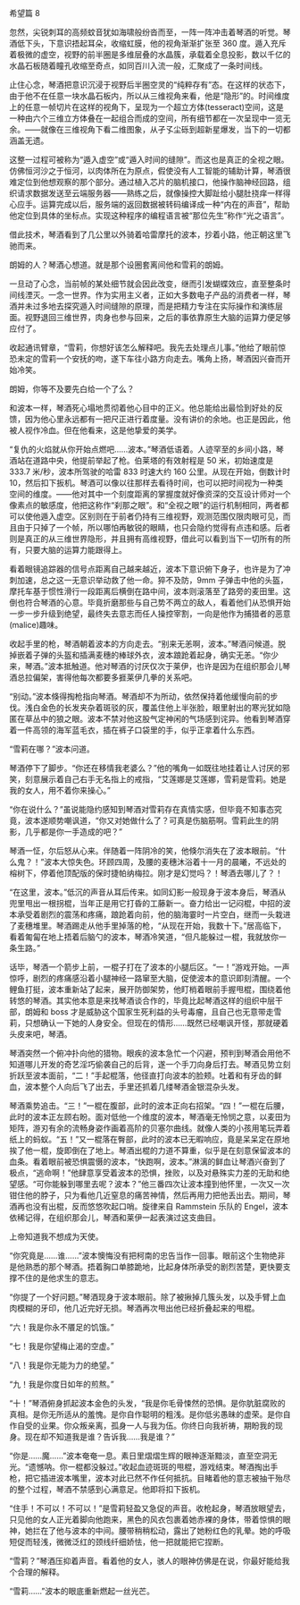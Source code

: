 希望篇 8

忽然，尖锐刺耳的高频蚊音犹如海啸般纷沓而至，一阵一阵冲击着琴酒的听觉。琴酒低下头，下意识捂起耳朵，收缩虹膜，他的视角渐渐扩张至 360 度。遁入充斥着极微的虚空，视野的前半圈是多维层叠的水晶簇，承载着全息投影，数以千亿的水晶石板随着瞳孔收缩至奇点，如同百川入流一般，汇聚成了一条时间线。

止住心念，琴酒把意识沉浸于视野后半圈空灵的“纯粹存有”态。在这样的状态下，由于他不在任意一块水晶石板内，所以从三维视角来看，他是“隐形”的。时间维度上的任意一帧切片在这样的视角下，呈现为一个超立方体(tesseract)空间，这是一种由六个三维立方体叠在一起组合而成的空间，所有细节都在一次呈现中一览无余。——就像在三维视角下看二维图象，从孑孓尘砾到超新星爆发，当下的一切都涵盖无遗。

这整一过程可被称为“遁入虚空”或“遁入时间的缝隙”。而这也是真正的全视之眼。仿佛恒河沙之于恒河，以肉体所在为原点，假使没有人工智能的辅助计算，琴酒很难定位到他想观察的那个部分。通过植入芯片的脑机接口，他操作脑神经回路，组织请求数据发送至云端服务器——熟练之后，就像操控大脚趾给小腿肚挠痒一样得心应手。运算完成以后，服务端的返回数据被转码编译成一种“内在的声音”，帮助他定位到具体的坐标点。实现这种程序的编程语言被“那位先生”称作“光之语言”。

借此技术，琴酒看到了几公里以外骑着哈雷摩托的波本，抄着小路，他正朝这里飞驰而来。

朗姆的人？琴酒心想道。就是那个设圈套离间他和雪莉的朗姆。

一旦动了心念，当前帧的某处细节就会因此改变，继而引发蝴蝶效应，直至整条时间线湮灭。一念一世界。作为实用主义者，正如大多数电子产品的消费者一样，琴酒并未过多地去探究遁入时间缝隙的原理，而是把精力专注在实际操作和演练层面。视野退回三维世界，肉身也参与回来，之后的事依靠原生大脑的运算力便足够应付了。

收起通讯臂章，“雪莉，你想好该怎么解释吧。我先去处理点儿事。”他给了眼前惊恐未定的雪莉一个安抚的吻，遂下车往小路方向走去。嘴角上扬，琴酒因兴奋而开始冷笑。

朗姆，你等不及要先白给一个了么？

和波本一样，琴酒死心塌地贯彻着他心目中的正义。他总能给出最恰到好处的反馈，因为他心里永远都有一把尺正进行着度量。没有讲价的余地。也正是因此，他被人视作冷血。但在他看来，这是他挚爱的美学。

“复仇的火焰就从你开始点燃吧……波本。”琴酒低语着。人迹罕至的乡间小路，琴酒站在道路中央，他提前举起了枪。伯莱塔的有效射程是 50 米，初始速度是 333.7 米/秒，波本所驾驶的哈雷 833 时速大约 160 公里。从现在开始，倒数计时 10，然后扣下扳机。琴酒可以像以往那样去看待时间，也可以把时间视为一种类空间的维度。——他对其中一个刻度距离的掌握度就好像资深的交互设计师对一个像素点的敏感度，他把这称作“刹那之眼”。和“全视之眼”的运行机制相同，两者都可以使他遁入虚空。区别则在于前者仍持有三维视野，观测范围仅限肉眼可见，而且由于只掉了一个帧，所以哪怕再敏锐的眼睛，也只会隐约觉得有点违和感。后者则是真正的从三维世界隐形，并且拥有高维视野，借此可以看到当下一切所有的所有，只要大脑的运算力能跟得上。

看着眼镜追踪器的信号点距离自己越来越近，波本下意识俯下身子，也许是为了冲刺加速，总之这一无意识举动救了他一命。猝不及防，9mm 子弹击中他的头盔，摩托车基于惯性滑行一段距离后横倒在路中间，波本则滚落至了路旁的麦田里。这倒也符合琴酒的心意。毕竟折磨那些与自己势不两立的敌人，看着他们从恐惧开始一步一步升级到绝望，最终失去意志而任人操控宰割，一向是他作为捕猎者的恶意(malice)趣味。

收起手里的枪，琴酒朝着波本的方向走去。“别来无恙啊，波本。”琴酒问候道。脱掉嵌着子弹的头盔和插满麦穗的棒球外衣，波本踉跄着起身，确实无恙。“你少来，琴酒。”波本抵触道。他对琴酒的讨厌仅次于莱伊，也许是因为在组织那会儿琴酒总拉偏架，害得他每次都要多捱莱伊几拳的关系吧。

“别动。”波本倏得掏枪指向琴酒。琴酒却不为所动，依然保持着他缓慢向前的步伐。浅白金色的长发夹杂着斑驳的灰，覆盖住他上半张脸，眼里射出的寒光犹如隐匿在草丛中的狼之眼。波本不禁对他这股气定神闲的气场感到诧异。他看到琴酒穿着一件高领的海军蓝毛衣，插在裤子口袋里的手，似乎正拿着什么东西。

“雪莉在哪？”波本问道。

琴酒停下了脚步。“你还在移情我老婆么？”他的嘴角一如既往地挂着让人讨厌的邪笑，刻意展示着自己右手无名指上的戒指，“艾莲娜是艾莲娜，雪莉是雪莉。她是我的女人，用不着你来操心。”

“你在说什么？”虽说能隐约感知到琴酒对雪莉存在真情实感，但毕竟不知事态究竟，波本遂顺势嘲讽道，“你又对她做什么了？可真是伤脑筋啊。雪莉此生的阴影，几乎都是你一手造成的吧？”

琴酒一怔，尔后怒从心来。伴随着一阵阴冷的笑，他倏尔消失在了波本眼前。“什么鬼？！”波本大惊失色。环顾四周，及腰的麦穗沐浴着十一月的晨曦，不远处的榕树下，停着他顶配版的保时捷帕纳梅拉。刚才是幻觉吗？！琴酒去哪儿了？！

“在这里，波本。”低沉的声音从耳后传来。如同幻影一般现身于波本身后，琴酒从兜里甩出一根拐棍，当年正是用它打昏的工藤新一。奋力给出一记闷棍，中招的波本承受着剧烈的震荡和疼痛，踉跄着向前，他的脑海霎时一片空白，继而一头栽进了麦穗堆里。琴酒踢走从他手里掉落的枪，“从现在开始，我数十下。”居高临下，看着匍匐在地上捂着后脑勺的波本，琴酒冷笑道，“但凡能躲过一棍，我就放你一条生路。”

话毕，琴酒一个箭步上前，一棍子打在了波本的小腿后区。“一！”游戏开始。一声惊呼，剧烈的疼痛感沿着小腿神经一路窜至大脑，促使波本的意识即刻清醒。一个鲤鱼打挺，波本重新站了起来，展开防御架势，他盯梢着眼前手握甩棍，围绕着他转悠的琴酒。其实他本意是来找琴酒谈合作的，毕竟比起琴酒这样的组织中层干部，朗姆和 boss 才是威胁这个国家生死利益的头号毒瘤，且自己也无意带走雪莉，只想确认一下她的人身安全。但现在的情形……既然已经嘲讽开怪，那就硬着头皮来吧，琴酒。

琴酒突然一个俯冲扑向他的猎物。眼疾的波本急忙一个闪避，预判到琴酒会用他不知道哪儿开发的奇艺淫巧偷袭自己的后背，遂一个手刀向身后打去。琴酒见势立刻折跃至波本面前，“二！”手起棍落，他径直打向波本的脸颊。吐着和有牙齿的鲜血，波本整个人向后飞了出去，手里还抓着几缕琴酒金银混杂头发。

琴酒乘势追击。“三！”一棍在腹部，此时的波本正向右招架。“四！”一棍在后腰，此时的波本正左顾右盼。面对低他一个维度的波本，琴酒毫无怜悯之意，以麦田为矩阵，游刃有余的流畅身姿作画着高阶的贝塞尔曲线。就像人类的小孩用笔玩弄着纸上的蚂蚁。“五！”又一棍落在臀部，此时的波本已无暇响应，竟是呆呆定在原地挨了他一棍，旋即倒在了地上。琴酒出棍的力道不算重，似乎是在刻意保留波本的血条。看着眼前被恐惧震慑的波本，“快跑啊，波本。”淋漓的鲜血让琴酒兴奋到了极点，“逃命啊！”他肆意享受着波本的恐惧，挫败，以及对悬殊实力差的无助和绝望感。“可你能躲到哪里去呢？波本？”他三番四次让波本撞到他怀里，一次又一次钳住他的脖子，只为看他几近窒息的痛苦神情，然后再用力把他丢出去。期间，琴酒再也没有出棍，反而悠悠吹起口哨。旋律来自 Rammstein 乐队的 Engel，波本依稀记得，在组织那会儿，琴酒和莱伊一起表演过这支曲目。

上帝知道我不想成为天使。

“你究竟是……谁……”波本懊悔没有把柯南的忠告当作一回事。眼前这个生物绝非是他熟悉的那个琴酒。捂着胸口单膝跪地，比起身体所承受的剧烈苦楚，更快要支撑不住的是他求生的意志。

“你提了一个好问题。”琴酒现身于波本眼前。除了被揪掉几簇头发，以及手臂上血肉模糊的牙印，他几近完好无损。琴酒再次甩出他已经折叠起来的甩棍。

“六！我是你永不餍足的饥饿。”

“七！我是你望梅止渴的空虚。”

“八！我是你无能为力的绝望。”

“九！我是你度日如年的煎熬。”

“十！”琴酒俯身抓起波本金色的头发，“我是你毛骨悚然的恐惧。是你肮脏腐败的真相。是你无所适从的羞愧。是你自作聪明的粗浅。是你低劣愚昧的虚荣。是你自作自受的业果。你众叛亲离，孤身一人与我为伍。你终日向我祈祷，期盼我的现身。现在却不知道我是谁？告诉我……我是谁？”

“你是……魔……”波本奄奄一息。素日里熠熠生辉的眼神逐渐黯淡，直至空洞无光。“遗憾呐。你一棍都没躲过。”收起血迹斑斑的甩棍，游戏结束。琴酒掏出手枪，把它插进波本嘴里，波本对此已然不作任何抵抗。目睹着他的意志被抽干殆尽的整个过程，琴酒不禁感到心满意足。他即将扣下扳机。

“住手！不可以！不可以！”是雪莉轻盈又急促的声音。收枪起身，琴酒放眼望去，只见他的女人正光着脚向他跑来，黑色的风衣包裹着她赤裸的身体，带着惊惧的眼神，她拦在了他与波本的中间。腰带稍稍松动，露出了她粉红色的乳晕。她的呼吸短促而轻浅，微微泛红的颈线纤细娇怯，他一把就能把它捏断。

“雪莉？”琴酒压抑着声音。看着他的女人，骇人的眼神仿佛是在说，你最好能给我个合理的解释。

“雪莉……”波本的眼底重新燃起一丝光芒。
